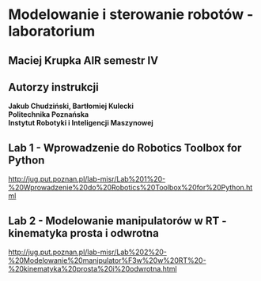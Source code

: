 # Modelowanie i sterowanie robotów - laboratorium
## Maciej Krupka AIR semestr IV  

## Autorzy instrukcji
**Jakub Chudziński, Bartłomiej Kulecki**  
**Politechnika Poznańska**  
**Instytut Robotyki i Inteligencji Maszynowej**  


## Lab 1 - Wprowadzenie do Robotics Toolbox for Python
http://jug.put.poznan.pl/lab-misr/Lab%201%20-%20Wprowadzenie%20do%20Robotics%20Toolbox%20for%20Python.html

## Lab 2 - Modelowanie manipulatorów w RT - kinematyka prosta i odwrotna
http://jug.put.poznan.pl/lab-misr/Lab%202%20-%20Modelowanie%20manipulator%F3w%20w%20RT%20-%20kinematyka%20prosta%20i%20odwrotna.html
